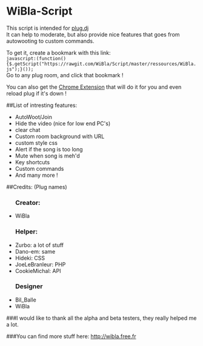 # WiBla-Script
This script is intended for [plug.dj](https://plug.dj)  
It can help to moderate, but also provide nice features that goes from autowooting to custom commands.

To get it, create a bookmark with this link:  
`javascript:(function(){$.getScript("https://rawgit.com/WiBla/Script/master/ressources/WiBla.js");}());`  
Go to any plug room, and click that bookmark !  

You can also get the [Chrome Extension](https://chrome.google.com/webstore/detail/wibla-script/bikeoipagmbnkipclndbmfkjdcljocej) that will do it for you and even reload plug if it's down !


##List of intresting features:
<ul>
	<li>AutoWoot/Join</li>
	<li>Hide the video (nice for low end PC's)</li>
	<li>clear chat</li>
	<li>Custom room background with URL</li>
	<li>custom style css</li>
	<li>Alert if the song is too long</li>
	<li>Mute when song is meh'd</li>
	<li>Key shortcuts</li>
	<li>Custom commands</li>
	<li>And many more !</li>
</ul>

##Credits: (Plug names)
<ul>
	<h3>Creator:</h3>
	<li>WiBla</li>
</ul>

<ul>
	<h3>Helper:</h3>
	<li>Zurbo: a lot of stuff</li>
	<li>Dano-em: same</li>
	<li>Hideki: CSS</li>
	<li>JoeLeBranleur: PHP</li>
	<li>CookieMichal: API</li>
</ul>

<ul>
	<h3>Designer</h3>
	<li>Bil_Balle</li>
	<li>WiBla</li>
</ul>

###I would like to thank all the alpha and beta testers, they really helped me a lot.

###You can find more stuff here: http://wibla.free.fr
